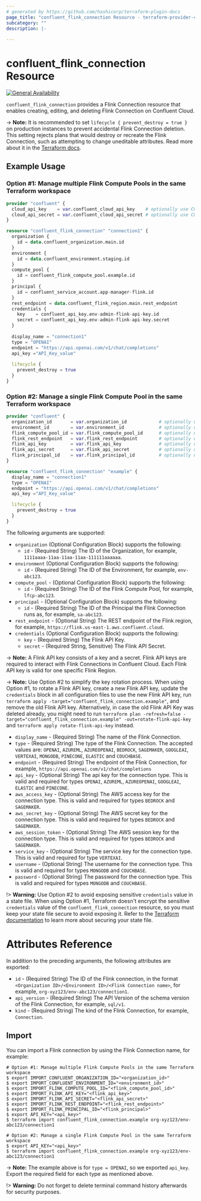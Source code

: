 ```yaml
---
# generated by https://github.com/hashicorp/terraform-plugin-docs
page_title: "confluent_flink_connection Resource - terraform-provider-confluent"
subcategory: ""
description: |-
  
---
```


# confluent_flink_connection Resource

[![General Availability](https://img.shields.io/badge/Lifecycle%20Stage-General%20Availability-%2345c6e8)](https://docs.confluent.io/cloud/current/api.html#section/Versioning/API-Lifecycle-Policy)

`confluent_flink_connection` provides a Flink Connection resource that enables creating, editing, and deleting Flink Connection on Confluent Cloud.

-> **Note:** It is recommended to set `lifecycle { prevent_destroy = true }` on production instances to prevent accidental Flink Connection deletion. This setting rejects plans that would destroy or recreate the Flink Connection, such as attempting to change uneditable attributes. Read more about it in the [Terraform docs](https://www.terraform.io/language/meta-arguments/lifecycle#prevent_destroy).

## Example Usage
### Option #1: Manage multiple Flink Compute Pools in the same Terraform workspace

```terraform
provider "confluent" {
  cloud_api_key    = var.confluent_cloud_api_key    # optionally use CONFLUENT_CLOUD_API_KEY env var
  cloud_api_secret = var.confluent_cloud_api_secret # optionally use CONFLUENT_CLOUD_API_SECRET env var
}

resource "confluent_flink_connection" "connection1" {
  organization {
    id = data.confluent_organization.main.id
  }
  environment {
    id = data.confluent_environment.staging.id
  }
  compute_pool {
    id = confluent_flink_compute_pool.example.id
  }
  principal {
    id = confluent_service_account.app-manager-flink.id
  }
  rest_endpoint = data.confluent_flink_region.main.rest_endpoint
  credentials {
    key    = confluent_api_key.env-admin-flink-api-key.id
    secret = confluent_api_key.env-admin-flink-api-key.secret
  }
  
  display_name = "connection1"
  type = "OPENAI"
  endpoint = "https://api.openai.com/v1/chat/completions"
  api_key ="API_Key_value"
  
  lifecycle {
    prevent_destroy = true
  }
}
```

### Option #2: Manage a single Flink Compute Pool in the same Terraform workspace

```terraform
provider "confluent" {
  organization_id       = var.organization_id            # optionally use CONFLUENT_ORGANIZATION_ID env var
  environment_id        = var.environment_id             # optionally use CONFLUENT_ENVIRONMENT_ID env var
  flink_compute_pool_id = var.flink_compute_pool_id      # optionally use FLINK_COMPUTE_POOL_ID env var
  flink_rest_endpoint   = var.flink_rest_endpoint        # optionally use FLINK_REST_ENDPOINT env var
  flink_api_key         = var.flink_api_key              # optionally use FLINK_API_KEY env var
  flink_api_secret      = var.flink_api_secret           # optionally use FLINK_API_SECRET env var
  flink_principal_id    = var.flink_principal_id         # optionally use FLINK_PRINCIPAL_ID env var
}

resource "confluent_flink_connection" "example" {
  display_name = "connection1"
  type = "OPENAI"
  endpoint = "https://api.openai.com/v1/chat/completions"
  api_key ="API_Key_value"

  lifecycle {
    prevent_destroy = true
  }
}
```

The following arguments are supported:

- `organization` (Optional Configuration Block) supports the following:
    - `id` - (Required String) The ID of the Organization, for example, `1111aaaa-11aa-11aa-11aa-111111aaaaaa`.
- `environment` (Optional Configuration Block) supports the following:
    - `id` - (Required String) The ID of the Environment, for example, `env-abc123`.
- `compute_pool` - (Optional Configuration Block) supports the following:
    - `id` - (Required String) The ID of the Flink Compute Pool, for example, `lfcp-abc123`.
- `principal` - (Optional Configuration Block) supports the following:
    - `id` - (Required String) The ID of the Principal the Flink Connection runs as, for example, `sa-abc123`.
- `rest_endpoint` - (Optional String) The REST endpoint of the Flink region, for example, `https://flink.us-east-1.aws.confluent.cloud`.
- `credentials` (Optional Configuration Block) supports the following:
    - `key` - (Required String) The Flink API Key.
    - `secret` - (Required String, Sensitive) The Flink API Secret.

-> **Note:** A Flink API key consists of a key and a secret. Flink API keys are required to interact with Flink Connections in Confluent Cloud. Each Flink API key is valid for one specific Flink Region.

-> **Note:** Use Option #2 to simplify the key rotation process. When using Option #1, to rotate a Flink API key, create a new Flink API key, update the `credentials` block in all configuration files to use the new Flink API key, run `terraform apply -target="confluent_flink_connection.example"`, and remove the old Flink API key. Alternatively, in case the old Flink API Key was deleted already, you might need to run `terraform plan -refresh=false -target="confluent_flink_connection.example" -out=rotate-flink-api-key` and `terraform apply rotate-flink-api-key` instead.

- `display_name` - (Required String) The name of the Flink Connection.
- `type` - (Required String) The type of the Flink Connection. The accepted values are: `OPENAI`, `AZUREML`, `AZUREOPENAI`, `BEDROCK`, `SAGEMAKER`, `GOOGLEAI`, `VERTEXAI`, `MONGODB`, `PINECONE`, `ELASTIC` and `COUCHBASE`.
- `endpoint` - (Required String) The endpoint of the Flink Connection, for example, `https://api.openai.com/v1/chat/completions`
- `api_key` - (Optional String) The api key for the connection type. This is valid and required for types `OPENAI`, `AZUREML`, `AZUREOPENAI`, `GOOGLEAI`, `ELASTIC` and `PINECONE`.
- `aws_access_key` - (Optional String) The AWS access key for the connection type. This is valid and required for types `BEDROCK` and `SAGEMAKER`.
- `aws_secret_key` - (Optional String) The AWS secret key for the connection type. This is valid and required for types `BEDROCK` and `SAGEMAKER`.
- `aws_session_token` - (Optional String) The AWS session key for the connection type. This is valid and required for types `BEDROCK` and `SAGEMAKER`.
- `service_key` - (Optional String) The service key for the connection type. This is valid and required for type `VERTEXAI`.
- `username` - (Optional String) The username for the connection type. This is valid and required for types `MONGODB` and `COUCHBASE`.
- `password` - (Optional String) The password  for the connection type. This is valid and required for types `MONGODB` and `COUCHBASE`.

!> **Warning:** Use Option #2 to avoid exposing sensitive `credentials` value in a state file. When using Option #1, Terraform doesn't encrypt the sensitive `credentials` value of the `confluent_flink_connection` resource, so you must keep your state file secure to avoid exposing it. Refer to the [Terraform documentation](https://www.terraform.io/docs/language/state/sensitive-data.html) to learn more about securing your state file.

# Attributes Reference

In addition to the preceding arguments, the following attributes are exported:

- `id` - (Required String) The ID of the Flink connection, in the format `<Organization ID>/<Environment ID>/<Flink Connection name>`, for example, `org-xyz123/env-abc123/connection1`.
- `api_version` - (Required String) The API Version of the schema version of the Flink Connection, for example, `sql/v1`.
- `kind` - (Required String) The kind of the Flink Connection, for example, `Connection`.

## Import

You can import a Flink connection by using the Flink Connection name, for example:

```shell
# Option #1: Manage multiple Flink Compute Pools in the same Terraform workspace
$ export IMPORT_CONFLUENT_ORGANIZATION_ID="<organization_id>"
$ export IMPORT_CONFLUENT_ENVIRONMENT_ID="<environment_id>"
$ export IMPORT_FLINK_COMPUTE_POOL_ID="<flink_compute_pool_id>"
$ export IMPORT_FLINK_API_KEY="<flink_api_key>"
$ export IMPORT_FLINK_API_SECRET="<flink_api_secret>"
$ export IMPORT_FLINK_REST_ENDPOINT="<flink_rest_endpoint>"
$ export IMPORT_FLINK_PRINCIPAL_ID="<flink_principal>"
$ export API_KEY="<api_key>"
$ terraform import confluent_flink_connection.example org-xyz123/env-abc123/connection1

# Option #2: Manage a single Flink Compute Pool in the same Terraform workspace
$ export API_KEY="<api_key>"
$ terraform import confluent_flink_connection.example org-xyz123/env-abc123/connection1
```

-> **Note:** The example above is for `type = OPENAI`, so we exported `api_key`. Export the required field for each type as mentioned above. 

!> **Warning:** Do not forget to delete terminal command history afterwards for security purposes.

